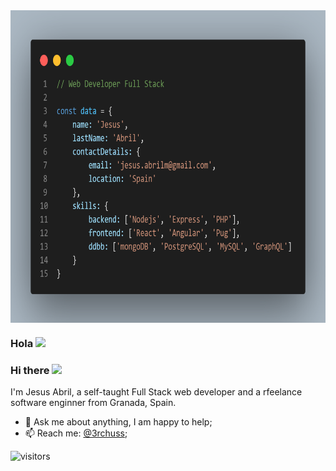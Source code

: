 <img align="center" alt="GIF" src="https://github.com/3rchuss/3rchuss/blob/master/images/code.png?raw=true" width="100%" height="500px" />

### Hola <img src="https://media.giphy.com/media/hvRJCLFzcasrR4ia7z/giphy.gif" width="25px">
### Hi there <img src="https://media.giphy.com/media/hvRJCLFzcasrR4ia7z/giphy.gif" width="25px">

I'm Jesus Abril, a self-taught Full Stack web developer and a rfeelance software enginner from Granada, Spain.

- 💬 Ask me about anything, I am happy to help;
- 📫 Reach me: [@3rchuss](https://twitter.com/3rchuss);


<!--
**3rChuss/3rChuss** is a ✨ _special_ ✨ repository because its `README.md` (this file) appears on your GitHub profile.

Here are some ideas to get you started:

- 🔭 I’m currently working on ...
- 🌱 I’m currently learning ...
- 👯 I’m looking to collaborate on ...
- 🤔 I’m looking for help with ...
- 💬 Ask me about ...
- 📫 How to reach me: ...
- 😄 Pronouns: ...
- ⚡ Fun fact: ...
-->


![visitors](https://visitor-badge.glitch.me/badge?page_id=3rChuss.3rChuss)